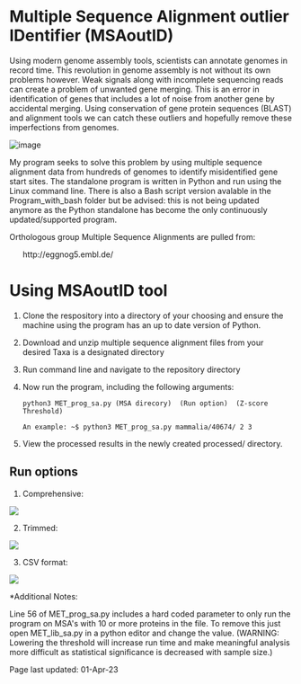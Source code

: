 # Multiple Sequence Alignment outlier IDentifier (MSAoutID) 

Using modern genome assembly tools, scientists can annotate genomes in record time. This revolution in genome assembly is not without its own problems however. Weak signals along with incomplete sequencing reads can create a problem of unwanted gene merging. This is an error in identification of genes that includes a lot of noise from another gene by accidental merging. Using conservation of gene protein sequences (BLAST) and alignment tools we can catch these outliers and hopefully remove these imperfections from genomes. 

![image](https://user-images.githubusercontent.com/99355149/199628209-a2cd8edd-34a2-4bb7-9a82-445b64bbd27f.png)

My program seeks to solve this problem by using multiple sequence alignment data from hundreds of genomes to identify misidentified gene start sites. The standalone program is written in Python and run using the Linux command line. There is also a Bash script version avalable in the Program_with_bash folder but be advised: this is not being updated anymore as the Python standalone has become the only continuously updated/supported program.

Orthologous group Multiple Sequence Alignments are pulled from:
<ul>
  http://eggnog5.embl.de/
</ul>

# Using MSAoutID tool

1. Clone the respository into a directory of your choosing and ensure the machine using the program has an up to date version of Python.
2. Download and unzip multiple sequence alignment files from your desired Taxa is a designated directory
3. Run command line and navigate to the repository directory
4. Now run the program, including the following arguments:

       python3 MET_prog_sa.py (MSA direcory)  (Run option)  (Z-score Threshold)
       
       An example: ~$ python3 MET_prog_sa.py mammalia/40674/ 2 3
       
5. View the processed results in the newly created processed/ directory.

## Run options

1. Comprehensive: 

![](https://i.imgur.com/KocOh5Z.png)

2. Trimmed:

![](https://i.imgur.com/B3tx2EJ.png)

3. CSV format:

![](https://i.imgur.com/XYqgWmz.png)



*Additional Notes:
       
Line 56 of MET_prog_sa.py includes a hard coded parameter to only run the program on MSA's with 10 or more proteins in the file. To remove this just open MET_lib_sa.py in a python editor and change the value. 
(WARNING: Lowering the threshold will increase run time and make meaningful analysis more difficult as statistical significance is decreased with sample size.)

Page last updated:
01-Apr-23
